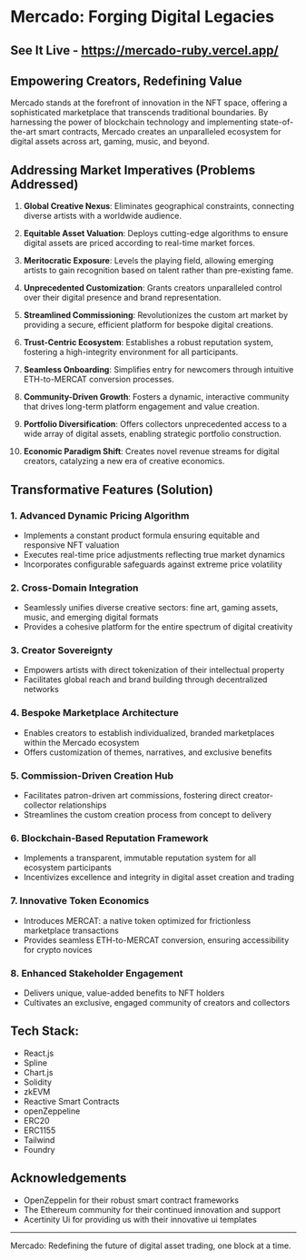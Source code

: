 # Mercado: Forging Digital Legacies

## See It Live - https://mercado-ruby.vercel.app/

## Empowering Creators, Redefining Value

Mercado stands at the forefront of innovation in the NFT space, offering a sophisticated marketplace that transcends traditional boundaries. By harnessing the power of blockchain technology and implementing state-of-the-art smart contracts, Mercado creates an unparalleled ecosystem for digital assets across art, gaming, music, and beyond.


## Addressing Market Imperatives (Problems Addressed)

1. **Global Creative Nexus**: Eliminates geographical constraints, connecting diverse artists with a worldwide audience.

2. **Equitable Asset Valuation**: Deploys cutting-edge algorithms to ensure digital assets are priced according to real-time market forces.

3. **Meritocratic Exposure**: Levels the playing field, allowing emerging artists to gain recognition based on talent rather than pre-existing fame.

4. **Unprecedented Customization**: Grants creators unparalleled control over their digital presence and brand representation.

5. **Streamlined Commissioning**: Revolutionizes the custom art market by providing a secure, efficient platform for bespoke digital creations.

6. **Trust-Centric Ecosystem**: Establishes a robust reputation system, fostering a high-integrity environment for all participants.

7. **Seamless Onboarding**: Simplifies entry for newcomers through intuitive ETH-to-MERCAT conversion processes.

8. **Community-Driven Growth**: Fosters a dynamic, interactive community that drives long-term platform engagement and value creation.

9. **Portfolio Diversification**: Offers collectors unprecedented access to a wide array of digital assets, enabling strategic portfolio construction.

10. **Economic Paradigm Shift**: Creates novel revenue streams for digital creators, catalyzing a new era of creative economics.


## Transformative Features (Solution)

### 1. Advanced Dynamic Pricing Algorithm

- Implements a constant product formula ensuring equitable and responsive NFT valuation
- Executes real-time price adjustments reflecting true market dynamics
- Incorporates configurable safeguards against extreme price volatility

### 2. Cross-Domain Integration

- Seamlessly unifies diverse creative sectors: fine art, gaming assets, music, and emerging digital formats
- Provides a cohesive platform for the entire spectrum of digital creativity

### 3. Creator Sovereignty

- Empowers artists with direct tokenization of their intellectual property
- Facilitates global reach and brand building through decentralized networks

### 4. Bespoke Marketplace Architecture

- Enables creators to establish individualized, branded marketplaces within the Mercado ecosystem
- Offers customization of themes, narratives, and exclusive benefits

### 5. Commission-Driven Creation Hub

- Facilitates patron-driven art commissions, fostering direct creator-collector relationships
- Streamlines the custom creation process from concept to delivery

### 6. Blockchain-Based Reputation Framework

- Implements a transparent, immutable reputation system for all ecosystem participants
- Incentivizes excellence and integrity in digital asset creation and trading

### 7. Innovative Token Economics

- Introduces MERCAT: a native token optimized for frictionless marketplace transactions
- Provides seamless ETH-to-MERCAT conversion, ensuring accessibility for crypto novices

### 8. Enhanced Stakeholder Engagement

- Delivers unique, value-added benefits to NFT holders
- Cultivates an exclusive, engaged community of creators and collectors

## Tech Stack:

- React.js
- Spline
- Chart.js
- Solidity
- zkEVM
- Reactive Smart Contracts
- openZeppeline
- ERC20
- ERC1155
- Tailwind
- Foundry

## Acknowledgements

- OpenZeppelin for their robust smart contract frameworks
- The Ethereum community for their continued innovation and support
- Acertinity Ui for providing us with their innovative ui templates

---

Mercado: Redefining the future of digital asset trading, one block at a time.
